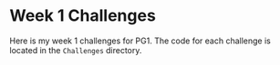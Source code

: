 # Week 1 Challenges
Here is my week 1 challenges for PG1. The code for each challenge is located in the `Challenges` directory.